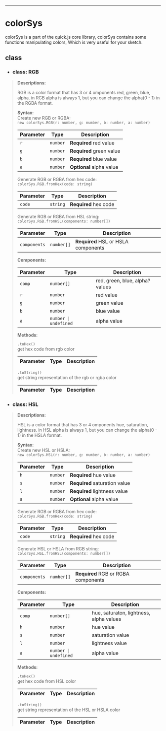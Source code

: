 ___

# **colorSys**

colorSys is a part of the quick.js core library, colorSys contains some functions manipulating colors, Which is very useful for your sketch.

## **class**

- ### **class: RGB**

> **Descriptions:**
>
> RGB is a color format that has 3 or 4 omponents red, green, blue, alpha. in RGB alpha is always 1, but you can change the alpha(0 - 1) in the RGBA format.
>
> **Syntax:**  
> Create new RGB or RGBA:  
> `new colorSys.RGB(r: number, g: number, b: number, a: number)`
>
> Parameter | Type     | Description
> --------- | -------- | --------------------------  
> `r` | `number` | **Required** red value
> `g` | `number` | **Required** green value
> `b` | `number` | **Required** blue value
> `a` | `number` | **Optional** alpha value
>
> Generate RGB or RGBA from hex code:  
> `colorSys.RGB.fromHex(code: string)`
>
> Parameter | Type     | Description
> --------- | -------- | --------------------------  
> `code` | `string` | **Required** hex code
>
> Generate RGB or RGBA from HSL string:  
> `colorSys.RGB.fromHSL(components: number[])`
>
> Parameter | Type     | Description
> --------- | -------- | --------------------------  
> `components` | `number[]` | **Required** HSL or HSLA components
>
> **Components:**
>
> Parameter | Type     | Description
> --------- | -------- | --------------------------  
> `comp` | `number[]` | red, green, blue, alpha? values
> `r` | `number` | red value
> `g` | `number` | green value
> `b` | `number` | blue value
> `a` | `number \| undefined` | alpha value
>
> **Methods:**
>
> `.toHex()`  
> get hex code from rgb color
>
> Parameter | Type     | Description
> --------- | -------- | --------------------------
>
> `.toString()`  
> get string representation of the rgb or rgba color
>
> Parameter | Type     | Description
> --------- | -------- | --------------------------
>

- ### **class: HSL**

> **Descriptions:**
>
> HSL is a color format that has 3 or 4 omponents hue, saturation, lightness. in HSL alpha is always 1, but you can change the alpha(0 - 1) in the HSLA format.
>
> **Syntax:**  
> Create new HSL or HSLA:  
> `new colorSys.HSL(r: number, g: number, b: number, a: number)`
>
> Parameter | Type     | Description
> --------- | -------- | --------------------------  
> `h` | `number` | **Required** hue value
> `s` | `number` | **Required** saturation value
> `l` | `number` | **Required** lightness value
> `a` | `number` | **Optional** alpha value
>
> Generate RGB or RGBA from hex code:  
> `colorSys.RGB.fromHex(code: string)`
>
> Parameter | Type     | Description
> --------- | -------- | --------------------------  
> `code` | `string` | **Required** hex code
>
> Generate HSL or HSLA from RGB string:  
> `colorSys.HSL.fromHSL(components: number[])`
>
> Parameter | Type     | Description
> --------- | -------- | --------------------------  
> `components` | `number[]` | **Required** RGB or RGBA components
>
> **Components:**
>
> Parameter | Type     | Description
> --------- | -------- | --------------------------  
> `comp` | `number[]` | hue, saturaton, lightness, alpha values
> `h` | `number` | hue value
> `s` | `number` | saturation value
> `l` | `number` | lightness value
> `a` | `number \| undefined` | alpha value
>
> **Methods:**
>
> `.toHex()`  
> get hex code from HSL color
>
> Parameter | Type     | Description
> --------- | -------- | --------------------------
>
> `.toString()`  
> get string representation of the HSL or HSLA color
>
> Parameter | Type     | Description
> --------- | -------- | --------------------------
>
